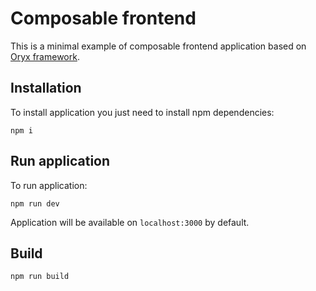# Composable frontend

This is a minimal example of composable frontend application based on [Oryx framework](https://github.com/spryker/oryx).

## Installation

To install application you just need to install npm dependencies:

```npm i```

## Run application

To run application:

```npm run dev```

Application will be available on `localhost:3000` by default.

## Build

```npm run build```
